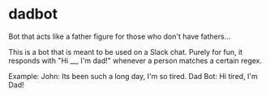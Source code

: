 # dadbot
Bot that acts like a father figure for those who don't have fathers...

This is a bot that is meant to be used on a Slack chat. Purely for fun, it responds with "Hi __, I'm dad!" whenever a person matches a certain regex.


Example:
John: Its been such a long day, I'm so tired.
Dad Bot: Hi tired, I'm Dad!
